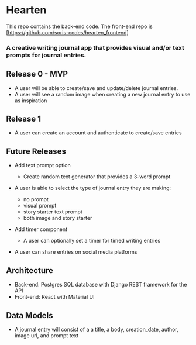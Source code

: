 
# Hearten

This repo contains the back-end code. The front-end repo is [https://github.com/soris-codes/hearten_frontend]

### A creative writing journal app that provides visual and/or text prompts for journal entries.

## Release 0 - MVP
- A user will be able to create/save and update/delete journal entries.
- A user will see a random image when creating a new journal entry to use as inspiration


## Release 1
- A user can create an account and authenticate to create/save entries


## Future Releases
- Add text prompt option
    * Create random text generator that provides a 3-word prompt
    
- A user is able to select the type of journal entry they are making:
    * no prompt
    * visual prompt
    * story starter text prompt
    * both image and story starter
    
- Add timer component
    * A user can optionally set a timer for timed writing entries
    
- A user can share entries on social media platforms


## Architecture
- Back-end: Postgres SQL database with Django REST framework for the API 
- Front-end: React with Material UI

## Data Models
- A journal entry will consist of a a title, a body, creation_date, author, image url, and prompt text
